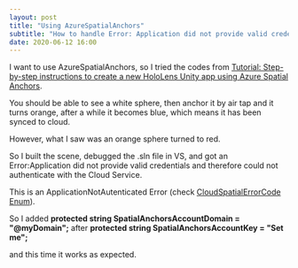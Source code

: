 ```yaml
---
layout: post
title: "Using AzureSpatialAnchors"
subtitle: "How to handle Error: Application did not provide valid credentials and therefore could not authenticate with the Cloud Service."
date: 2020-06-12 16:00
---
```

I want to use AzureSpatialAnchors, so I tried the codes from [Tutorial: Step-by-step instructions to create a new HoloLens Unity app using Azure Spatial Anchors](https://docs.microsoft.com/en-us/azure/spatial-anchors/tutorials/tutorial-new-unity-hololens-app?tabs=UnityPackage#putting-everything-together). 

You should be able to see a white sphere, then anchor it by air tap and it turns orange, after a while it becomes blue, which means it has been synced to cloud.

However, what I saw was an orange sphere turned to red.

So I built the scene, debugged the .sln file in VS, and got an Error:Application did not provide valid credentials and therefore could not authenticate with the Cloud Service.

This is an ApplicationNotAutenticated Error (check [CloudSpatialErrorCode Enum](https://docs.microsoft.com/en-us/dotnet/api/microsoft.azure.spatialanchors.cloudspatialerrorcode)).

So I added 
**protected string SpatialAnchorsAccountDomain = "@myDomain";**
after
**protected string SpatialAnchorsAccountKey = "Set me";**

and this time it works as expected.

